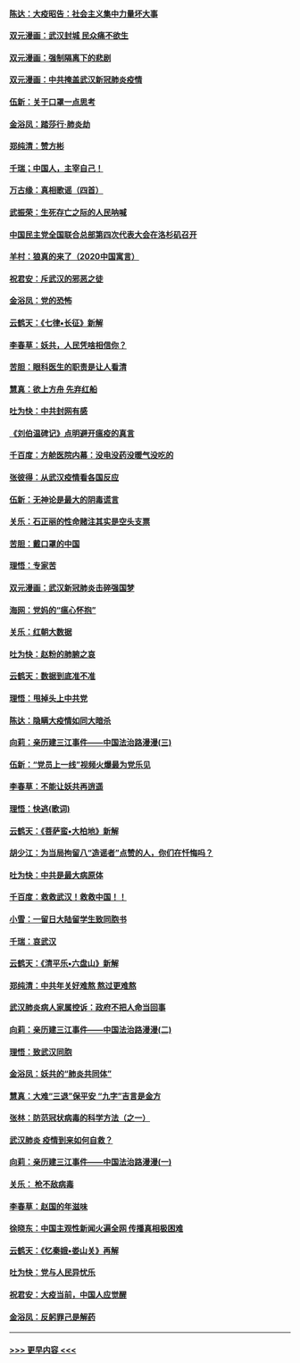 #### [陈达：大疫昭告：社会主义集中力量坏大事](../pages/nsc993/n11859419.md?t=02111555) 
#### [双元漫画：武汉封城 民众痛不欲生](../pages/nsc993/n11859287.md?t=02111555) 
#### [双元漫画：强制隔离下的悲剧](../pages/nsc993/n11859244.md?t=02111555) 
#### [双元漫画：中共掩盖武汉新冠肺炎疫情](../pages/nsc993/n11858249.md?t=02111555) 
#### [伍新：关于口罩一点思考](../pages/nsc993/n11859195.md?t=02111555) 
#### [金浴凤：踏莎行‧肺炎劫](../pages/nsc993/n11858227.md?t=02111555) 
#### [郑纯清：赞方彬](../pages/nsc993/n11856803.md?t=02111555) 
#### [千瑞；中国人，主宰自己！](../pages/nsc993/n11856793.md?t=02111555) 
#### [万古缘：真相歌谣（四首）](../pages/nsc993/n11856263.md?t=02111555) 
#### [武振荣：生死存亡之际的人民呐喊](../pages/nsc993/n11856256.md?t=02111555) 
#### [中国民主党全国联合总部第四次代表大会在洛杉矶召开](../pages/nsc993/n11856344.md?t=02111555) 
#### [羊村：狼真的来了（2020中国寓言）](../pages/nsc993/n11856229.md?t=02111555) 
#### [祝君安：斥武汉的邪恶之徒](../pages/nsc993/n11855861.md?t=02111555) 
#### [金浴凤：党的恐怖](../pages/nsc993/n11855849.md?t=02111555) 
#### [云鹤天：《七律▪长征》新解](../pages/nsc993/n11855479.md?t=02111555) 
#### [李春草：妖共，人民凭啥相信你？](../pages/nsc993/n11855196.md?t=02111555) 
#### [苦胆：眼科医生的职责是让人看清](../pages/nsc993/n11853840.md?t=02111555) 
#### [慧真：欲上方舟 先弃红船](../pages/nsc993/n11853483.md?t=02111555) 
#### [吐为快：中共封网有感](../pages/nsc993/n11852575.md?t=02111555) 
#### [《刘伯温碑记》点明避开瘟疫的真言](../pages/nsc993/n11852128.md?t=02111555) 
#### [千百度：方舱医院内幕：没电没药没暖气没吃的](../pages/nsc993/n11850211.md?t=02111555) 
#### [张彼得：从武汉疫情看各国反应](../pages/nsc993/n11850102.md?t=02111555) 
#### [伍新：无神论是最大的阴毒谎言](../pages/nsc993/n11846129.md?t=02111555) 
#### [关乐：石正丽的性命赌注其实是空头支票](../pages/nsc993/n11846109.md?t=02111555) 
#### [苦胆：戴口罩的中国](../pages/nsc993/n11845576.md?t=02111555) 
#### [理悟：专家苦](../pages/nsc993/n11845564.md?t=02111555) 
#### [双元漫画：武汉新冠肺炎击碎强国梦](../pages/nsc993/n11843320.md?t=02111555) 
#### [海网：党妈的“瘟心怀抱”](../pages/nsc993/n11840740.md?t=02111555) 
#### [关乐：红朝大数据](../pages/nsc993/n11840675.md?t=02111555) 
#### [吐为快：赵粉的肺腑之哀](../pages/nsc993/n11840618.md?t=02111555) 
#### [云鹤天：数据到底准不准](../pages/nsc993/n11840325.md?t=02111555) 
#### [理悟：甩掉头上中共党](../pages/nsc993/n11838826.md?t=02111555) 
#### [陈达：隐瞒大疫情如同大暗杀](../pages/nsc993/n11838771.md?t=02111555) 
#### [向莉：亲历建三江事件——中国法治路漫漫(三)](../pages/nsc993/n11831825.md?t=02111555) 
#### [伍新：“党员上一线”视频火爆最为党乐见](../pages/nsc993/n11838200.md?t=02111555) 
#### [李春草：不能让妖共再逍遥](../pages/nsc993/n11838102.md?t=02111555) 
#### [理悟：快逃(歌词)](../pages/nsc993/n11838083.md?t=02111555) 
#### [云鹤天：《菩萨蛮▪大柏地》新解](../pages/nsc993/n11838059.md?t=02111555) 
#### [胡少江：为当局拘留八“造谣者”点赞的人，你们在忏悔吗？](../pages/nsc993/n11836801.md?t=02111555) 
#### [吐为快：中共是最大病原体](../pages/nsc993/n11836748.md?t=02111555) 
#### [千百度：救救武汉！救救中国！！](../pages/nsc993/n11836145.md?t=02111555) 
#### [小雪：一留日大陆留学生致同胞书](../pages/nsc993/n11834624.md?t=02111555) 
#### [千瑞：哀武汉](../pages/nsc993/n11833647.md?t=02111555) 
#### [云鹤天：《清平乐▪六盘山》新解](../pages/nsc993/n11833611.md?t=02111555) 
#### [郑纯清：中共年关好难熬 熬过更难熬](../pages/nsc993/n11833489.md?t=02111555) 
#### [武汉肺炎病人家属控诉：政府不把人命当回事](../pages/nsc993/n11833205.md?t=02111555) 
#### [向莉：亲历建三江事件——中国法治路漫漫(二)](../pages/nsc993/n11829102.md?t=02111555) 
#### [理悟：致武汉同胞](../pages/nsc993/n11831522.md?t=02111555) 
#### [金浴凤：妖共的“肺炎共同体”](../pages/nsc993/n11829448.md?t=02111555) 
#### [慧真：大难“三退”保平安 “九字”吉言是金方](../pages/nsc993/n11829501.md?t=02111555) 
#### [张林：防范冠状病毒的科学方法（之一）](../pages/nsc993/n11828618.md?t=02111555) 
#### [武汉肺炎 疫情到来如何自救？](../pages/nsc993/n11827632.md?t=02111555) 
#### [向莉：亲历建三江事件——中国法治路漫漫(一)](../pages/nsc993/n11827190.md?t=02111555) 
#### [关乐： 枪不敌病毒](../pages/nsc993/n11826746.md?t=02111555) 
#### [李春草：赵国的年滋味](../pages/nsc993/n11826321.md?t=02111555) 
#### [徐晓东：中国主观性新闻火遍全网 传播真相极困难](../pages/nsc993/n11826508.md?t=02111555) 
#### [云鹤天：《忆秦娥▪娄山关》再解](../pages/nsc993/n11824682.md?t=02111555) 
#### [吐为快：党与人民异忧乐](../pages/nsc993/n11824660.md?t=02111555) 
#### [祝君安：大疫当前，中国人应觉醒](../pages/nsc993/n11821946.md?t=02111555) 
#### [金浴凤：反躬罪己是解药](../pages/nsc993/n11820280.md?t=02111555) 

----
#### [ >>> 更早内容 <<< ](../indexes/nsc993-earlier.md)
